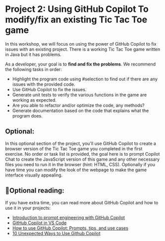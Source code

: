 # Project 2: Using GitHub Copilot To modify/fix an existing Tic Tac Toe game

In this workshop, we will focus on using the power of GitHub Copilot to fix issues with an existing project. There is a working Tic Tac Toe game written in Java but it has problems.

As a developer, your goal is to **find and fix the problems**. We recommend the following tasks in order:
- Highlight the program code using #selection to find out if there are any issues with the provided code.
- Use GitHub Copilot to fix the issues.
- Generate unit tests to verify the various functions in the game are working as expected.
- Are you able to refactor and/or optimize the code, any methods?
- Generate documentation based on the code that explains what the program does.

## Optional:
In this optional section of the project, you'll use GitHub Copilot to create a browser version of the Tic Tac Toe game you completed in the first exercise. No order or task list is provided, the goal here is to prompt Copilot Chat to create the JavaScript version of this game and any other necessary files you need to run it in the browser (hint: HTML, CSS). Optionally if you have time you can modify the look of the webpage to make the game interface visually appealing.

## 🌻Optional reading:
If you have extra time, you can read more about GitHub Copilot and how to use it in your projects:
- [Introduction to prompt engineering with GitHub Copilot](https://learn.microsoft.com/training/modules/introduction-prompt-engineering-with-github-copilot//?WT.mc_id=academic-113596-abartolo)
- [GitHub Copilot in VS Code](https://code.visualstudio.com/docs/copilot/overview)
- [How to use GitHub Copilot: Prompts, tips, and use cases](https://github.blog/2023-06-20-how-to-write-better-prompts-for-github-copilot/)
- [10 Unexpected Ways to Use Github Copilot](https://github.blog/2024-01-22-10-unexpected-ways-to-use-github-copilot/)
